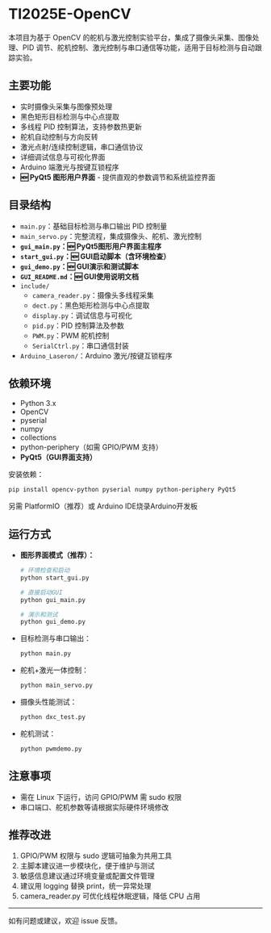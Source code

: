 # TI2025E-OpenCV

本项目为基于 OpenCV 的舵机与激光控制实验平台，集成了摄像头采集、图像处理、PID 调节、舵机控制、激光控制与串口通信等功能，适用于目标检测与自动跟踪实验。

## 主要功能
- 实时摄像头采集与图像预处理
- 黑色矩形目标检测与中心点提取
- 多线程 PID 控制算法，支持参数热更新
- 舵机自动控制与方向反转
- 激光点射/连续控制逻辑，串口通信协议
- 详细调试信息与可视化界面
- Arduino 端激光与按键互锁程序
- **🆕 PyQt5 图形用户界面** - 提供直观的参数调节和系统监控界面

## 目录结构
- `main.py`：基础目标检测与串口输出 PID 控制量
- `main_servo.py`：完整流程，集成摄像头、舵机、激光控制
- **`gui_main.py`：🆕 PyQt5图形用户界面主程序**
- **`start_gui.py`：🆕 GUI启动脚本（含环境检查）**
- **`gui_demo.py`：🆕 GUI演示和测试脚本**
- **`GUI_README.md`：🆕 GUI使用说明文档**
- `include/`
  - `camera_reader.py`：摄像头多线程采集
  - `dect.py`：黑色矩形检测与中心点提取
  - `display.py`：调试信息与可视化
  - `pid.py`：PID 控制算法及参数
  - `PWM.py`：PWM 舵机控制
  - `SerialCtrl.py`：串口通信封装
- `Arduino_Laseron/`：Arduino 激光/按键互锁程序

## 依赖环境
- Python 3.x
- OpenCV
- pyserial
- numpy
- collections
- python-periphery（如需 GPIO/PWM 支持）
- **PyQt5（GUI界面支持）**

安装依赖：
```bash
pip install opencv-python pyserial numpy python-periphery PyQt5
```
另需 PlatformIO（推荐）或 Arduino IDE烧录Arduino开发板
## 运行方式
- **图形界面模式（推荐）：**
  ```bash
  # 环境检查和启动
  python start_gui.py
  
  # 直接启动GUI
  python gui_main.py
  
  # 演示和测试
  python gui_demo.py
  ```
- 目标检测与串口输出：
  ```bash
  python main.py
  ```
- 舵机+激光一体控制：
  ```bash
  python main_servo.py
  ```
- 摄像头性能测试：
  ```bash
  python dxc_test.py
  ```
- 舵机测试：
  ```bash
  python pwmdemo.py
  ```

## 注意事项
- 需在 Linux 下运行，访问 GPIO/PWM 需 sudo 权限
- 串口端口、舵机参数等请根据实际硬件环境修改

## 推荐改进
1. GPIO/PWM 权限与 sudo 逻辑可抽象为共用工具
2. 主脚本建议进一步模块化，便于维护与测试
3. 敏感信息建议通过环境变量或配置文件管理
4. 建议用 logging 替换 print，统一异常处理
5. camera_reader.py 可优化线程休眠逻辑，降低 CPU 占用

---
如有问题或建议，欢迎 issue 反馈。
